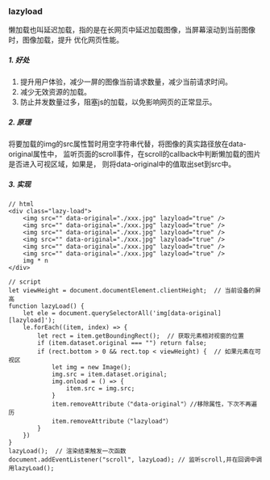 ### lazyload
懒加载也叫延迟加载，指的是在长网页中延迟加载图像，当屏幕滚动到当前图像时，图像加载，提升
优化网页性能。
##### 1. 好处
1. 提升用户体验，减少一屏的图像当前请求数量，减少当前请求时间。
2. 减少无效资源的加载。
3. 防止并发数量过多，阻塞js的加载，以免影响网页的正常显示。
##### 2. 原理
将要加载的img的src属性暂时用空字符串代替，将图像的真实路径放在data-original属性中，
监听页面的scroll事件，在scroll的callback中判断懒加载的图片是否进入可视区域，如果是，
则将data-original中的值取出set到src中。
##### 3. 实现
```
// html
<div class="lazy-load">
    <img src="" data-original="./xxx.jpg" lazyload="true" />
    <img src="" data-original="./xxx.jpg" lazyload="true" />
    <img src="" data-original="./xxx.jpg" lazyload="true" />
    <img src="" data-original="./xxx.jpg" lazyload="true" />
    <img src="" data-original="./xxx.jpg" lazyload="true" />
    <img src="" data-original="./xxx.jpg" lazyload="true" />
    img * n
</div>
```
```
// script
let viewHeight = document.documentElement.clientHeight;  // 当前设备的屏高
function lazyLoad() {
    let ele = document.querySelectorAll('img[data-original][lazyload]');
    le.forEach((item, index) => {
        let rect = item.getBoundingRect();  // 获取元素相对视窗的位置
        if (item.dataset.original === "") return false;
        if (rect.bottom > 0 && rect.top < viewHeight) {  // 如果元素在可视区
            let img = new Image();
            img.src = item.dataset.original;
            img.onload = () => {
                item.src = img.src;
            }
            item.removeAttribute（"data-original"）//移除属性，下次不再遍历
            item.removeAttribute（"lazyload"）
        }
    })
}
lazyLoad();  // 渲染结束触发一次函数
document.addEventListener("scroll", lazyLoad); // 监听scroll,并在回调中调用lazyLoad();
```